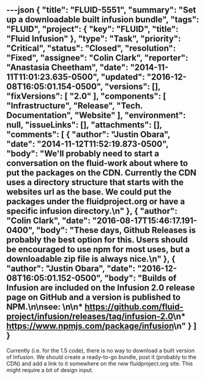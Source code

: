 ---json
{
  "title": "FLUID-5551",
  "summary": "Set up a downloadable built infusion bundle",
  "tags": "FLUID",
  "project": {
    "key": "FLUID",
    "title": "Fluid Infusion"
  },
  "type": "Task",
  "priority": "Critical",
  "status": "Closed",
  "resolution": "Fixed",
  "assignee": "Colin Clark",
  "reporter": "Anastasia Cheetham",
  "date": "2014-11-11T11:01:23.635-0500",
  "updated": "2016-12-08T16:05:01.154-0500",
  "versions": [],
  "fixVersions": [
    "2.0"
  ],
  "components": [
    "Infrastructure",
    "Release",
    "Tech. Documentation",
    "Website"
  ],
  "environment": null,
  "issueLinks": [],
  "attachments": [],
  "comments": [
    {
      "author": "Justin Obara",
      "date": "2014-11-12T11:52:19.873-0500",
      "body": "We'll probably need to start a conversation on the fluid-work about where to put the packages on the CDN. Currently the CDN uses a directory structure that starts with the websites url as the base. We could put the packages under the fluidproject.org or have a specific infusion directory.\n"
    },
    {
      "author": "Colin Clark",
      "date": "2016-08-17T15:46:17.191-0400",
      "body": "These days, Github Releases is probably the best option for this. Users should be encouraged to use npm for most uses, but a downloadable zip file is always nice.\n"
    },
    {
      "author": "Justin Obara",
      "date": "2016-12-08T16:05:01.152-0500",
      "body": "Builds of Infusion are included on the Infusion 2.0 release page on GitHub and a version is published to NPM.\n\nsee:&#x20;\n\n* <https://github.com/fluid-project/infusion/releases/tag/infusion-2.0>\n* <https://www.npmjs.com/package/infusion>\n"
    }
  ]
}
---
Currently (i.e. for the 1.5 code), there is no way to download a built version of Infusion. We should create a ready-to-go bundle, post it (probably to the CDN) and add a link to it somewhere on the new fluidproject.org site. This might require a bit of design input.

        
